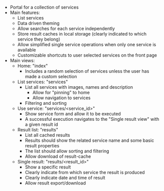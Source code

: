 - Portal for a collection of services
- Main features:
    - List services
    - Data driven theming
    - Allow searches for each service independently
    - Store result caches in local storage (clearly indicated to which service they belong)
    - Allow simplified single service operations when only one service is available
    - Customizable shortcuts to user selected services on the front page
- Main views:
    - Home: "index"
        - Includes a random selection of services unless the user has made a custom selection
    - List services: "services"
        - List all services with images, names and description
            - Allow for "pinning" to home
            - Allow navigation to services
        - Filtering and sorting
    - Use service: "services/<service_id>"
        - Show service form and allow it to be executed
        - A successful execution navigates to the "Single result view" with a given result id
    - Result list: "results"
        - List all cached results
        - Results should show the related service name and some basic result properties
        - The list should allow sorting and filtering
        - Allow download of result-cache
    - Single result: "results/<result_id>"
        - Show a specific result
        - Clearly indicate from which service the result is produced
        - Clearly indicate date and time of result
        - Allow result export/download

